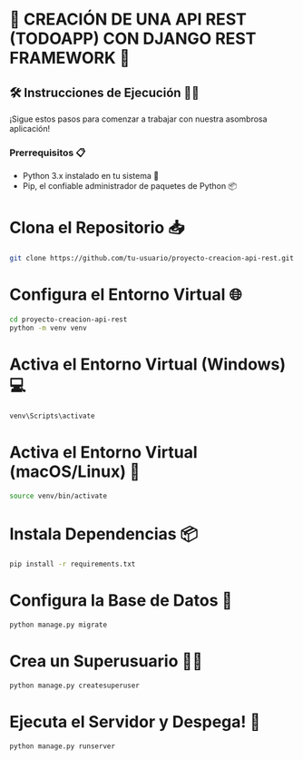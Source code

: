 # 🚀 CREACIÓN DE UNA API REST (TODOAPP) CON DJANGO REST FRAMEWORK 📝


## 🛠️ Instrucciones de Ejecución 🏃‍♂️

¡Sigue estos pasos para comenzar a trabajar con nuestra asombrosa aplicación!

### Prerrequisitos 📋

- Python 3.x instalado en tu sistema 🐍
- Pip, el confiable administrador de paquetes de Python 📦


# Clona el Repositorio 📥
```bash
git clone https://github.com/tu-usuario/proyecto-creacion-api-rest.git
```
# Configura el Entorno Virtual 🌐
```bash
cd proyecto-creacion-api-rest
python -m venv venv
```
# Activa el Entorno Virtual (Windows) 💻
```bash
venv\Scripts\activate
```
# Activa el Entorno Virtual (macOS/Linux) 🍏
```bash
source venv/bin/activate
```
# Instala Dependencias 📦
```bash
pip install -r requirements.txt
```
# Configura la Base de Datos 💾
```bash
python manage.py migrate
```
# Crea un Superusuario 🦸‍♂️
```bash
python manage.py createsuperuser
```
# Ejecuta el Servidor y Despega! 🚀
```bash
python manage.py runserver
```
